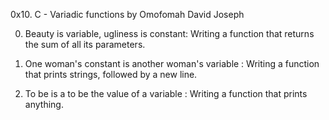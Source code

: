 0x10. C - Variadic functions
by Omofomah David Joseph

0. Beauty is variable, ugliness is constant: Writing a function that returns the sum of all its parameters.

2. One woman's constant is another woman's variable : Writing a function that prints strings, followed by a new line.

3. To be is a to be the value of a variable :  Writing a function that prints anything.
